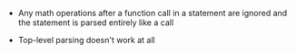 - Any math operations after a function call in a statement are ignored and the statement is parsed entirely like a call

- Top-level parsing doesn't work at all
